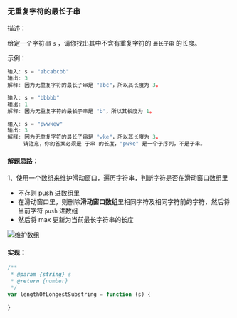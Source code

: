 ### 无重复字符的最长子串

描述：

给定一个字符串 `s` ，请你找出其中不含有重复字符的 `最长子串` 的长度。

示例：

```js
输入: s = "abcabcbb"
输出: 3 
解释: 因为无重复字符的最长子串是 "abc"，所以其长度为 3。
```

```js
输入: s = "bbbbb"
输出: 1
解释: 因为无重复字符的最长子串是 "b"，所以其长度为 1。
```

```js
输入: s = "pwwkew"
输出: 3
解释: 因为无重复字符的最长子串是 "wke"，所以其长度为 3。
     请注意，你的答案必须是 子串 的长度，"pwke" 是一个子序列，不是子串。
```

#### 解题思路：

1、使用一个数组来维护滑动窗口，遍历字符串，判断字符是否在滑动窗口数组里
- 不存则 push 进数组里
- 在滑动窗口里，则删除**滑动窗口数组**里相同字符及相同字符前的字符，然后将当前字符 `push` 进数组
- 然后将 max 更新为当前最长字符串的长度

![维护数组](https://pic.leetcode-cn.com/202ea5bd4d4ba4a21afafdf52a9ea2556ba6265c1576840f09ace50aafab095c.png)

#### 实现：

```js
/**
 * @param {string} s
 * @return {number}
 */
var lengthOfLongestSubstring = function (s) {
  
}
```


